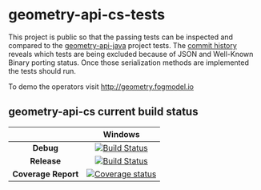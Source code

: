 # geometry-api-cs-tests
This project is public so that the passing tests can be inspected and compared to the <a href="https://github.com/esri/geometry-api-java" target="_blank">geometry-api-java</a> project tests. The <a href="https://github.com/davidraleigh/geometry-api-cs-tests/commit/1ed0be54c2bb617dc3b113284fa7e6a70a90d48d" target="_blank">commit history</a> reveals which tests are being excluded because of JSON and Well-Known Binary porting status. Once those serialization methods are implemented the tests should run.

To demo the operators visit <a href="http://geometry.fogmodel.io" target="_blank">http://geometry.fogmodel.io</a>

## geometry-api-cs current build status
|   |Windows|
|:-:|:-:|
|**Debug**|[![Build Status](http://geometry-build.cloudapp.net/app/rest/builds/buildType:id:GEOMETRY_API_CS_BUILD/statusIcon)](http://geometry-build.cloudapp.net/project.html?projectId=GeometryApiCs&guest=1)|
|**Release**|[![Build Status](http://geometry-build.cloudapp.net/app/rest/builds/buildType:id:GEOMETRY_API_CS_BUILD/statusIcon)](http://geometry-build.cloudapp.net/project.html?projectId=GeometryApiCs&guest=1)
|**Coverage Report**|[![Coverage status](https://img.shields.io/badge/coverage-report-blue.svg)](http://geometry-build.cloudapp.net/project.html?projectId=GeometryApiCs&guest=1)|


